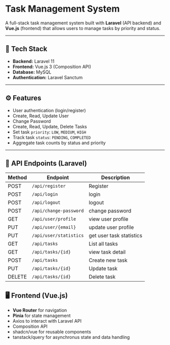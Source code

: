 # Task Management System

A full-stack task management system built with **Laravel** (API backend) and **Vue.js** (frontend) that allows users to manage tasks by priority and status.

---

## 🧱 Tech Stack

-   **Backend:** Laravel 11
-   **Frontend:** Vue.js 3 (Composition API)
-   **Database:** MySQL
-   **Authentication:** Laravel Sanctum

---

## ⚙️ Features

-   User authentication (login/register)
-   Create, Read, Update User
-   Change Password
-   Create, Read, Update, Delete Tasks
-   Set task `priority`: `LOW`, `MEDIUM`, `HIGH`
-   Track task `status`: `PENDING`, `COMPLETED`
-   Aggregate task counts by status and priority

---

## 🔐 API Endpoints (Laravel)

| Method | Endpoint               | Description                    |
| ------ | ---------------------- | ------------------------------ |
| POST   | `/api/register`        | Register                       |
| POST   | `/api/login`           | login                          |
| POST   | `/api/logout`          | logout                         |
| POST   | `/api/change-password` | change password                |
| GET    | `/api/user/profile`    | view user profile              |
| PUT    | `/api/user/{email}`    | update user profile            |
| PUT    | `/api/user/statistics` | get user task statistics       |
| GET    | `/api/tasks`           | List all tasks                 |
| GET    | `/api/tasks/{id}`      | view task detail               |
| POST   | `/api/tasks`           | Create new task                |
| PUT    | `/api/tasks/{id}`      | Update task                    |
| DELETE | `/api/tasks/{id}`      | Delete task                    |

## 🖥️ Frontend (Vue.js)

-   **Vue Router** for navigation
-   **Pinia** for state management
-   Axios to interact with Laravel API
-   Composition API
-   shadcn/vue for reusable components
-   tanstack/query for asynchronus state and data handling
